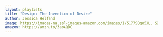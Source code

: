 ```yaml
---
layout: playlists
title: "Design: The Invention of Desire"
author: Jessica Helfand
image: https://images-na.ssl-images-amazon.com/images/I/5177SBqo5XL._SX333_BO1,204,203,200_.jpg
amazon: https://amzn.to/3aoAQDC
---
```



